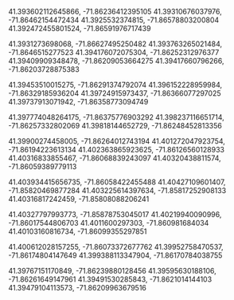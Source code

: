 41.393602112645866, -71.86236412395105
41.39310676037976, -71.86462154472434
41.3925532374815, -71.86578803200804
41.392472455801524, -71.86591976717439

41.3931273698068, -71.86627495250482
41.393763265021484, -71.8646515277523
41.394176072075304, -71.86252312976377
41.39409909348478, -71.86209053664275
41.39417660796266, -71.86203728875383

41.39453510015275, -71.86291374792074
41.396152228959984, -71.86329185936204
41.39724915973437, -71.86366077297025
41.39737913071942, -71.86358773094749

41.397774048264175, -71.86375776903292
41.398237116651714, -71.86257332802069
41.39818144652729, -71.86248452813356

41.39900274458005, -71.86264012743194
41.401272047923754, -71.86194223613134
41.402363865923625, -71.86126560128933
41.40316833855467, -71.86068839243097
41.40320438811574, -71.86059389779113

41.403934415656735, -71.86058422455488
41.40427109601407, -71.85820469877284
41.403225614397634, -71.85817252908133
41.40316817242459, -71.85808088206241

41.40327797993773, -71.85878753045017
41.40219940090996, -71.86017544806703
41.4011600297303, -71.860981684034
41.40103160816734, -71.86099355297851

41.400612028157255, -71.86073372677762
41.39952758470537, -71.86174804147649
41.399388113347904, -71.86170784038755

41.39767151170849, -71.86239880128456
41.39595630188106, -71.86261649147961
41.39491530285843, -71.8621014144103
41.39479104113573, -71.86209963679516